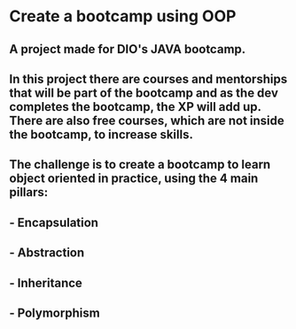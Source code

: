 # Create a bootcamp using OOP

## A project made for DIO's JAVA bootcamp. 
## In this project there are courses and mentorships that will be part of the bootcamp and as the dev completes the bootcamp, the XP will add up. There are also free courses, which are not inside the bootcamp, to increase skills.
## The challenge is to create a bootcamp to learn object oriented in practice, using the 4 main pillars: 
## - Encapsulation
## - Abstraction
## - Inheritance
## - Polymorphism

